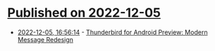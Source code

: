 # [Published on 2022-12-05](index.md)

* [2022-12-05, 16:56:14](https://news.ycombinator.com/item?id=33868136) - [Thunderbird for Android Preview: Modern Message Redesign](https://blog.thunderbird.net/2022/12/thunderbird-for-android-preview-modern-message-redesign/)
